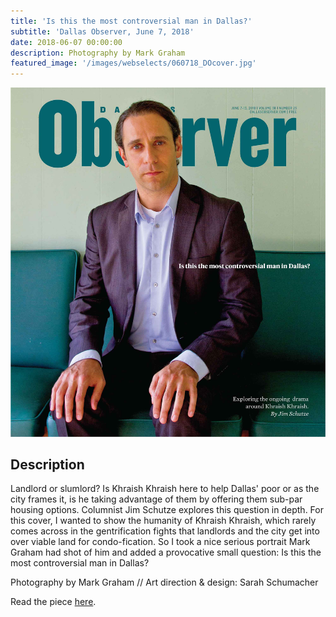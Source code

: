 ```yaml
---
title: 'Is this the most controversial man in Dallas?'
subtitle: 'Dallas Observer, June 7, 2018'
date: 2018-06-07 00:00:00
description: Photography by Mark Graham
featured_image: '/images/webselects/060718_DOcover.jpg'
---
```


![](/images/webselects/060718_DOcover.jpg)

## Description

Landlord or slumlord? Is Khraish Khraish here to help Dallas' poor or as the city frames it, is he taking advantage of them by offering them sub-par housing options. Columnist Jim Schutze explores this question in depth. For this cover, I wanted to show the humanity of Khraish Khraish, which rarely comes across in the gentrification fights that landlords and the city get into over viable land for condo-fication. So I took a nice serious portrait Mark Graham had shot of him and added a provocative small question: Is this the most controversial man in Dallas?

Photography by Mark Graham // Art direction & design: Sarah Schumacher

Read the piece [here](https://www.dallasobserver.com/news/west-dallas-landlord-may-not-be-the-one-lying-to-poor-non-english-speaking-home-buyers-10764590).